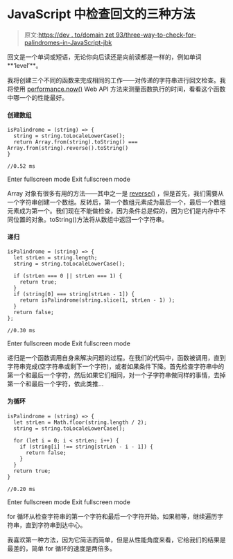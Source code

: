 # JavaScript 中检查回文的三种方法

> 原文:[https://dev . to/domain zet 93/three-way-to-check-for-palindromes-in-JavaScript-jbk](https://dev.to/domazet93/three-ways-to-check-for-palindromes-in-javascript-jbk)

回文是一个单词或短语，无论你向后读还是向前读都是一样的，例如单词**‘level’**。

我将创建三个不同的函数来完成相同的工作——对传递的字符串进行回文检查。我将使用 [performance.now()](https://developer.mozilla.org/en-US/docs/Web/API/Performance/now) Web API 方法来测量函数执行的时间，看看这个函数中哪一个的性能最好。

#### 创建数组

```
isPalindrome = (string) => {
  string = string.toLocaleLowerCase();
  return Array.from(string).toString() === Array.from(string).reverse().toString()
}

//0.52 ms 
```

Enter fullscreen mode Exit fullscreen mode

Array 对象有很多有用的方法——其中之一是 [reverse()](https://developer.mozilla.org/en-US/docs/Web/JavaScript/Reference/Global_Objects/Array/reverse) ，但是首先，我们需要从一个字符串创建一个数组。反转后，第一个数组元素成为最后一个，最后一个数组元素成为第一个。我们现在不能做检查，因为条件总是假的，因为它们是内存中不同位置的对象。toString()方法将从数组中返回一个字符串。

#### 递归

```
isPalindrome = (string) => {
  let strLen = string.length;
  string = string.toLocaleLowerCase();

  if (strLen === 0 || strLen === 1) {
    return true;
  }
  if (string[0] === string[strLen - 1]) {
    return isPalindrome(string.slice(1, strLen - 1) );
  }  
  return false;
};

//0.30 ms 
```

Enter fullscreen mode Exit fullscreen mode

递归是一个函数调用自身来解决问题的过程。在我们的代码中，函数被调用，直到字符串完成(空字符串或剩下一个字符)，或者如果条件下降。首先检查字符串中的第一个和最后一个字符，然后如果它们相同，对一个子字符串做同样的事情，去掉第一个和最后一个字符，依此类推...

#### 为循环

```
isPalindrome = (string) => {
  let strLen = Math.floor(string.length / 2);
  string = string.toLocaleLowerCase();

  for (let i = 0; i < strLen; i++) {
    if (string[i] !== string[strLen - i - 1]) {
      return false;
    }
  }
  return true;
}

//0.20 ms 
```

Enter fullscreen mode Exit fullscreen mode

for 循环从检查字符串的第一个字符和最后一个字符开始。如果相等，继续遍历字符串，直到字符串到达中心。

我喜欢第一种方法，因为它简洁而简单，但是从性能角度来看，它给我们的结果是最差的，简单 for 循环的速度是两倍多。